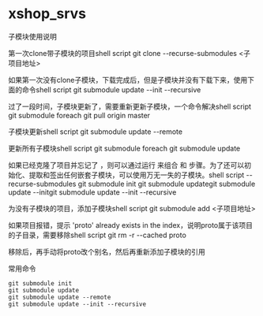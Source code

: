 # xshop_srvs
子模块使用说明

第一次clone带子模块的项目shell script
git clone --recurse-submodules <子项目地址>

如果第一次没有clone子模块，下载完成后，但是子模块并没有下载下来，使用下面的命令shell script
git submodule update --init --recursive

过了一段时间，子模块更新了，需要重新更新子模块，一个命令解决shell script
git submodule foreach git pull origin master


子模块更新shell script
git submodule update --remote

更新所有子模块shell script
git submodule foreach git submodule update

如果已经克隆了项目并忘记了 ，则可以通过运行 来组合 和 步骤。为了还可以初始化、提取和签出任何嵌套子模块，可以使用万无一失的子模块。shell script
--recurse-submodules git submodule init git submodule updategit submodule update --initgit submodule update --init --recursive

为没有子模块的项目，添加子模块shell script
git submodule add <子项目地址>


如果项目报错，提示 'proto' already exists in the index，说明proto属于该项目的子目录，需要移除shell script
git rm -r --cached proto

移除后，再手动将proto改个别名，然后再重新添加子模块的引用

常用命令

```shell script
git submodule init
git submodule update
git submodule update --remote
git submodule update --init --recursive
